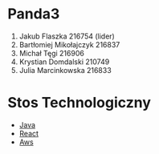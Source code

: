 # Panda3
1. Jakub Flaszka 216754 (lider)
2. Bartłomiej Mikołajczyk 216837
3. Michał Tęgi 216906
4. Krystian Domdalski 210749
5. Julia Marcinkowska 216833 

# Stos Technologiczny
 - [Java]
 - [React]
 - [Aws]
 
  [Java]: <https://www.oracle.com/pl/java/>
  [React]: <https://pl.reactjs.org>
  [Aws]: <https://aws.amazon.com>
